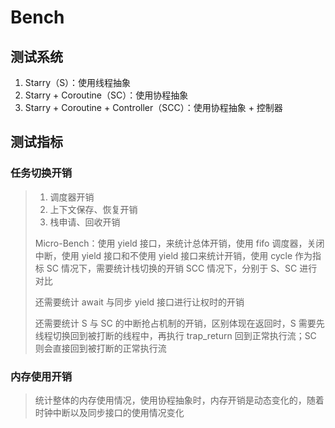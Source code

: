 # Bench

## 测试系统

1. Starry（S）：使用线程抽象
2. Starry + Coroutine（SC）：使用协程抽象
3. Starry + Coroutine + Controller（SCC）：使用协程抽象 + 控制器

## 测试指标

### 任务切换开销

> 1. 调度器开销
> 2. 上下文保存、恢复开销
> 3. 栈申请、回收开销
>
> Micro-Bench：使用 yield 接口，来统计总体开销，使用 fifo 调度器，关闭中断，使用 yield 接口和不使用 yield 接口来统计开销，使用 cycle 作为指标
> SC 情况下，需要统计栈切换的开销
> SCC 情况下，分别于 S、SC 进行对比
> 
> 还需要统计 await 与同步 yield 接口进行让权时的开销
>
> 还需要统计 S 与 SC 的中断抢占机制的开销，区别体现在返回时，S 需要先线程切换回到被打断的线程中，再执行 trap_return 回到正常执行流；SC 则会直接回到被打断的正常执行流

### 内存使用开销

> 统计整体的内存使用情况，使用协程抽象时，内存开销是动态变化的，随着时钟中断以及同步接口的使用情况变化
